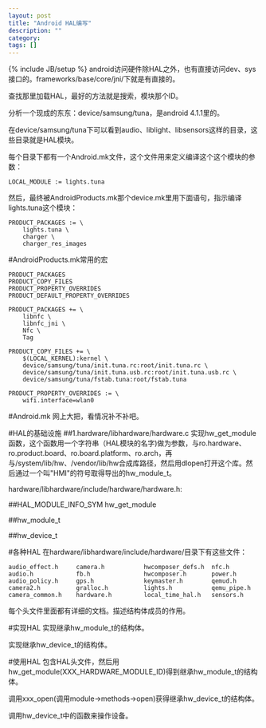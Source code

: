 ```yaml
---
layout: post
title: "Android HAL编写"
description: ""
category: 
tags: []
---
```

{% include JB/setup %}
android访问硬件除HAL之外，也有直接访问dev、sys接口的。frameworks/base/core/jni/下就是有直接的。

查找那里加载HAL，最好的方法就是搜索，模块那个ID。

分析一个现成的东东：device/samsung/tuna，是android 4.1.1里的。

在device/samsung/tuna下可以看到audio、liblight、libsensors这样的目录，这些目录就是HAL模块。

每个目录下都有一个Android.mk文件，这个文件用来定义编译这个这个模块的参数：

    LOCAL_MODULE := lights.tuna

然后，最终被AndroidProducts.mk那个device.mk里用下面语句，指示编译lights.tuna这个模块：

    PRODUCT_PACKAGES := \
        lights.tuna \
        charger \
        charger_res_images

#AndroidProducts.mk常用的宏

    PRODUCT_PACKAGES
    PRODUCT_COPY_FILES
    PRODUCT_PROPERTY_OVERRIDES
    PRODUCT_DEFAULT_PROPERTY_OVERRIDES

    PRODUCT_PACKAGES += \
        libnfc \
        libnfc_jni \
        Nfc \
        Tag

    PRODUCT_COPY_FILES += \
        $(LOCAL_KERNEL):kernel \
        device/samsung/tuna/init.tuna.rc:root/init.tuna.rc \
        device/samsung/tuna/init.tuna.usb.rc:root/init.tuna.usb.rc \
        device/samsung/tuna/fstab.tuna:root/fstab.tuna

    PRODUCT_PROPERTY_OVERRIDES := \
        wifi.interface=wlan0

#Android.mk
网上大把，看情况补不补吧。

#HAL的基础设施
##1.hardware/libhardware/hardware.c
实现hw_get_module函数，这个函数用一个字符串（HAL模块的名字)做为参数，与ro.hardware、ro.product.board、ro.board.platform、ro.arch，再与/system/lib/hw、/vendor/lib/hw合成库路径，然后用dlopen打开这个库。然后通过一个叫"HMI"的符号取得导出的hw_module_t。

hardware/libhardware/include/hardware/hardware.h:

##HAL_MODULE_INFO_SYM
hw_get_module

##hw_module_t

##hw_device_t

#各种HAL
在hardware/libhardware/include/hardware/目录下有这些文件：

    audio_effect.h     camera.h           hwcomposer_defs.h  nfc.h
    audio.h            fb.h               hwcomposer.h       power.h
    audio_policy.h     gps.h              keymaster.h        qemud.h
    camera2.h          gralloc.h          lights.h           qemu_pipe.h
    camera_common.h    hardware.h         local_time_hal.h   sensors.h

每个头文件里面都有详细的文档。描述结构体成员的作用。


#实现HAL
实现继承hw_module_t的结构体。

实现继承hw_device_t的结构体。

#使用HAL
包含HAL头文件，然后用hw_get_module(XXX_HARDWARE_MODULE_ID)得到继承hw_module_t的结构体。

调用xxx_open(调用module->methods->open)获得继承hw_device_t的结构体。

调用hw_device_t中的函数来操作设备。


